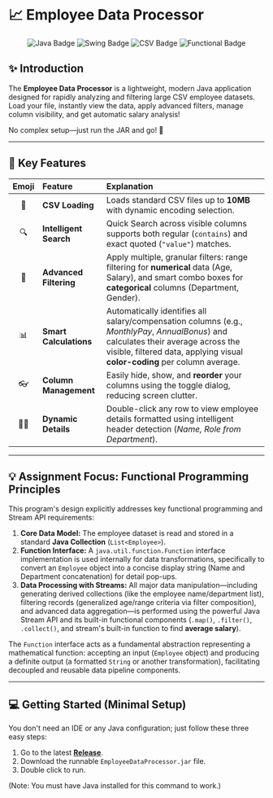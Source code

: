 # 📈 Employee Data Processor

<p align="center">
  <img src="https://img.shields.io/badge/Language-Java-brightgreen" alt="Java Badge"/>
  <img src="https://img.shields.io/badge/GUI-Swing-blue" alt="Swing Badge"/>
  <img src="https://img.shields.io/badge/File%20Support-CSV-yellow" alt="CSV Badge"/>
  <img src="https://img.shields.io/badge/Style-Functional%20Streams-red" alt="Functional Badge"/>
</p>

## ✨ Introduction

The **Employee Data Processor** is a lightweight, modern Java application designed for rapidly analyzing and filtering large CSV employee datasets. Load your file, instantly view the data, apply advanced filters, manage column visibility, and get automatic salary analysis!

No complex setup—just run the JAR and go! 🚀

---

## 🌟 Key Features

| Emoji | Feature | Explanation |
| :---: | :--- | :--- |
| 📁 | **CSV Loading** | Loads standard CSV files up to **10MB** with dynamic encoding selection. |
| 🔍 | **Intelligent Search** | Quick Search across visible columns supports both regular (`contains`) and exact quoted (`"value"`) matches. |
| 🔬 | **Advanced Filtering** | Apply multiple, granular filters: range filtering for **numerical** data (Age, Salary), and smart combo boxes for **categorical** columns (Department, Gender). |
| 📊 | **Smart Calculations** | Automatically identifies all salary/compensation columns (e.g., *MonthlyPay*, *AnnualBonus*) and calculates their average across the visible, filtered data, applying visual **color-coding** per column average. |
| 👓 | **Column Management** | Easily hide, show, and **reorder** your columns using the toggle dialog, reducing screen clutter. |
| 🧑‍💻 | **Dynamic Details** | Double-click any row to view employee details formatted using intelligent header detection (*Name, Role from Department*). |

---

## 💡 Assignment Focus: Functional Programming Principles

This program's design explicitly addresses key functional programming and Stream API requirements:

1.  **Core Data Model:** The employee dataset is read and stored in a standard **Java Collection** (`List<Employee>`).
2.  **Function Interface:** A `java.util.function.Function` interface implementation is used internally for data transformations, specifically to convert an `Employee` object into a concise display string (Name and Department concatenation) for detail pop-ups.
3.  **Data Processing with Streams:** All major data manipulation—including generating derived collections (like the employee name/department list), filtering records (generalized age/range criteria via filter composition), and advanced data aggregation—is performed using the powerful Java Stream API and its built-in functional components (`.map()`, `.filter()`, `.collect()`, and stream's built-in function to find **average salary**).

The `Function` interface acts as a fundamental abstraction representing a mathematical function: accepting an input (`Employee` object) and producing a definite output (a formatted `String` or another transformation), facilitating decoupled and reusable data pipeline components.

---

## 💻 Getting Started (Minimal Setup)

You don't need an IDE or any Java configuration; just follow these three easy steps:

1. Go to the latest [**Release**](link/to/your/releases).
2. Download the runnable `EmployeeDataProcessor.jar` file.
3. Double click to run.

(Note: You must have Java installed for this command to work.)
